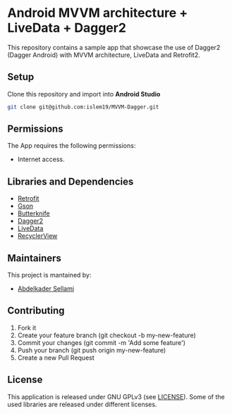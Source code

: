 # Android MVVM architecture + LiveData + Dagger2 

This repository contains a sample app that showcase the use of Dagger2 (Dagger Android) with MVVM architecture, LiveData and Retrofit2.

## Setup
Clone this repository and import into **Android Studio**
```bash
git clone git@github.com:islem19/MVVM-Dagger.git
```

## Permissions
The App requires the following permissions:
- Internet access.

## Libraries and Dependencies
- [Retrofit](https://square.github.io/retrofit/)
- [Gson](https://github.com/google/gson)
- [Butterknife](https://jakewharton.github.io/butterknife/)
- [Dagger2](https://dagger.dev/)
- [LiveData](https://developer.android.com/topic/libraries/architecture/livedata)
- [RecyclerView](https://developer.android.com/jetpack/androidx/releases/recyclerview)


## Maintainers
This project is mantained by:
* [Abdelkader Sellami](https://github.com/islem19)


## Contributing

1. Fork it
2. Create your feature branch (git checkout -b my-new-feature)
3. Commit your changes (git commit -m 'Add some feature')
4. Push your branch (git push origin my-new-feature)
5. Create a new Pull Request


## License
This application is released under GNU GPLv3 (see [LICENSE](LICENSE)). Some of the used libraries are released under different licenses.

